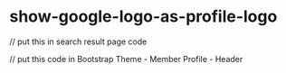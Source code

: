 # show-google-logo-as-profile-logo

// put this in search result page code
<?php 
$db_variable_name = 'google_logo';
if($user[$db_variable_name]  && ($user['image_main_file'] == $w['default_profile_image'] || $user['image_main_file'] == $w['default_logo_image']))
	{
		$user['image_main_file'] = $user[$db_variable_name];
	}
?>


// put this code in Bootstrap Theme - Member Profile - Header

<?php 
$db_variable_name = 'google_logo';
if($user[$db_variable_name]  && ($userPhoto == $w['default_profile_image'] || $userPhoto == $w['default_logo_image']))
	{
		$userPhoto = $user[$db_variable_name];
	}
?>
